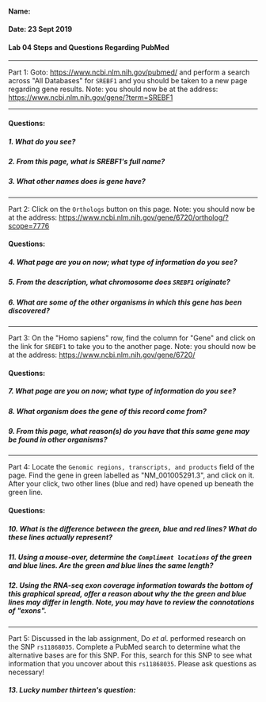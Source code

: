 #### Name:
#### Date: 23 Sept 2019
#### Lab 04 Steps and Questions Regarding PubMed

---


Part 1: Goto: https://www.ncbi.nlm.nih.gov/pubmed/ and perform a search across "All Databases" for ```SREBF1``` and you should be taken to a new page regarding gene results. Note: you should now be at the address: https://www.ncbi.nlm.nih.gov/gene/?term=SREBF1


---

#### Questions:
##### 1. What do you see?


##### 2. From this page, what is SREBF1's full name?


##### 3. What other names does is gene have?


---


Part 2: Click on the ```Orthologs``` button on this page. Note: you should now be at the address: https://www.ncbi.nlm.nih.gov/gene/6720/ortholog/?scope=7776

#### Questions:
##### 4. What page are you on now; what type of information do you see?


##### 5. From the description, what chromosome does ```SREBF1``` originate?


##### 6. What are some of the other organisms in which this gene has been discovered?


---


Part 3: On the "Homo sapiens" row, find the column for "Gene" and click on the link for ```SREBF1``` to take you to the another page. Note: you should now be at the address: https://www.ncbi.nlm.nih.gov/gene/6720/

#### Questions:
##### 7. What page are you on now; what type of information do you see?


##### 8. What organism does the gene of this record come from?


##### 9. From this page, what reason(s) do you have that this same gene may be found in other organisms?


---


Part 4: Locate the ```Genomic regions, transcripts, and products``` field of the page. Find the gene in green labelled as "NM_001005291.3",  and click on it. After your click, two other lines (blue and red) have opened up beneath the green line.

#### Questions:

##### 10. What is the difference between the green, blue and red lines? What do these lines actually represent?


##### 11. Using a mouse-over, determine the ```Compliment locations``` of the green and blue lines. Are the green and blue lines the same length?


##### 12. Using the RNA-seq exon coverage information towards the bottom of this graphical spread, offer a reason about why the the green and blue lines may differ in length. Note, you may have to review the connotations of "exons".

---

Part 5: Discussed in the lab assignment, Do *et al.* performed research on the SNP ```rs11868035```. Complete a PubMed search to determine what the alternative bases are for this SNP. For this, search for this SNP to see what information that you uncover about this ```rs11868035```. Please ask questions as necessary!


##### 13. Lucky number thirteen's question:

